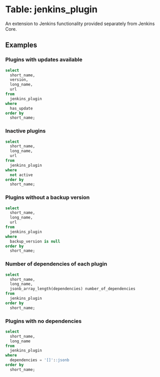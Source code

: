 # Table: jenkins_plugin

An extension to Jenkins functionality provided separately from Jenkins Core.

## Examples

### Plugins with updates available

```sql
select
  short_name,
  version,
  long_name,
  url
from
  jenkins_plugin
where
  has_update
order by
  short_name;
```

### Inactive plugins

```sql
select
  short_name, 
  long_name,
  url
from
  jenkins_plugin
where
  not active
order by
  short_name;
```

### Plugins without a backup version

```sql
select
  short_name, 
  long_name,
  url
from
  jenkins_plugin
where
  backup_version is null
order by
  short_name;
```

### Number of dependencies of each plugin

```sql
select
  short_name, 
  long_name,
  jsonb_array_length(dependencies) number_of_dependencies
from
  jenkins_plugin
order by
  short_name;
```

### Plugins with no dependencies

```sql
select
  short_name, 
  long_name
from
  jenkins_plugin
where
  dependencies = '[]'::jsonb
order by
  short_name;
```
